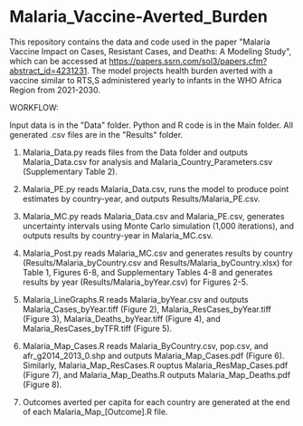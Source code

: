 # Malaria_Vaccine-Averted_Burden

This repository contains the data and code used in the paper "Malaria Vaccine Impact on Cases, Resistant Cases, and Deaths: A Modeling Study", which can be accessed at https://papers.ssrn.com/sol3/papers.cfm?abstract_id=4231231. The model projects health burden averted with a vaccine similar to RTS,S administered yearly to infants in the WHO Africa Region from 2021-2030. 

WORKFLOW:

Input data is in the "Data" folder.
Python and R code is in the Main folder.
All generated .csv files are in the "Results" folder.

1. Malaria_Data.py reads files from the Data folder and outputs Malaria_Data.csv for analysis and Malaria_Country_Parameters.csv (Supplementary Table 2).

2. Malaria_PE.py reads Malaria_Data.csv, runs the model to produce point estimates by country-year, and outputs Results/Malaria_PE.csv.

3. Malaria_MC.py reads Malaria_Data.csv and Malaria_PE.csv, generates uncertainty intervals using Monte Carlo simulation (1,000 iterations), and outputs results by country-year in Malaria_MC.csv.

4. Malaria_Post.py reads Malaria_MC.csv and generates results by country (Results/Malaria_byCountry.csv and Results/Malaria_byCountry.xlsx) for Table 1, Figures 6-8, and Supplementary Tables 4-8 and generates results by year (Results/Malaria_byYear.csv) for Figures 2-5.

5. Malaria_LineGraphs.R reads Malaria_byYear.csv and outputs Malaria_Cases_byYear.tiff (Figure 2), Malaria_ResCases_byYear.tiff (Figure 3), Malaria_Deaths_byYear.tiff (Figure 4), and Malaria_ResCases_byTFR.tiff (Figure 5).

6. Malaria_Map_Cases.R reads Malaria_ByCountry.csv, pop.csv, and afr_g2014_2013_0.shp and outputs Malaria_Map_Cases.pdf (Figure 6). Similarly, Malaria_Map_ResCases.R ouptus Malaria_ResMap_Cases.pdf (Figure 7), and Malaria_Map_Deaths.R outputs Malaria_Map_Deaths.pdf (Figure 8).

7. Outcomes averted per capita for each country are generated at the end of each Malaria_Map_[Outcome].R file. 
